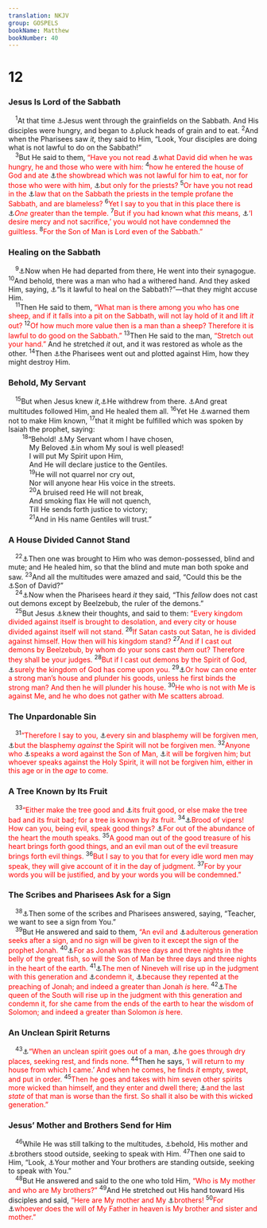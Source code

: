 ```yaml
---
translation: NKJV
group: GOSPELS
bookName: Matthew 
bookNumber: 40
---
```


<div class="title"><h1>12</h1><h3>Jesus Is Lord of the Sabbath</h3></div>
<span class="verse mat_12_1"> <sup>1</sup>At that time <a data-toggle="tooltip" data-placement="bottom" title="Mark 2:23; Luke 6:1–5">⚓</a>Jesus went through the grainfields on the Sabbath. And His disciples were hungry, and began to <a data-toggle="tooltip" data-placement="bottom" title="Deut. 23:25">⚓</a>pluck heads of grain and to eat. </span>
<span class="verse mat_12_2"><sup>2</sup>And when the Pharisees saw <i>it,</i> they said to Him, “Look, Your disciples are doing what is not lawful to do on the Sabbath!”<br/></span>
<span class="verse mat_12_3"> <sup>3</sup>But He said to them, <font color="red">“Have you not read </font><a data-toggle="tooltip" data-placement="bottom" title="Ex. 31:15; 35:2; 1 Sam. 21:6">⚓</a><font color="red">what David did when he was hungry, he and those who were with him:</font></span>
<span class="verse mat_12_4"><sup>4</sup><font color="red">how he entered the house of God and ate </font><a data-toggle="tooltip" data-placement="bottom" title="Ex. 25:30; Lev. 24:5">⚓</a><font color="red">the showbread which was not lawful for him to eat, nor for those who were with him, </font><a data-toggle="tooltip" data-placement="bottom" title="Ex. 29:32; Lev. 8:31; 24:9">⚓</a><font color="red">but only for the priests?</font></span>
<span class="verse mat_12_5"><sup>5</sup><font color="red">Or have you not read in the </font><a data-toggle="tooltip" data-placement="bottom" title="Num. 28:9; (John 7:22)">⚓</a><font color="red">law that on the Sabbath the priests in the temple profane the Sabbath, and are blameless?</font></span>
<span class="verse mat_12_6"><sup>6</sup><font color="red">Yet I say to you that in this place there is </font><a data-toggle="tooltip" data-placement="bottom" title="(2 Chr. 6:18; Is. 66:1, 2; Mal. 3:1); Matt. 12:41, 42">⚓</a><font color="red"><i>One</i> greater than the temple.</font></span>
<span class="verse mat_12_7"><sup>7</sup><font color="red">But if you had known what <i>this</i> means, </font><a data-toggle="tooltip" data-placement="bottom" title="(1 Sam. 15:22; Hos. 6:6; Mic. 6:6–8); Matt. 9:13">⚓</a><font color="red">‘I desire mercy and not sacrifice,’ you would not have condemned the guiltless.</font></span>
<span class="verse mat_12_8"><sup>8</sup><font color="red">For the Son of Man is Lord even of the Sabbath.”</font><br/></span>
<div class="title"><h3>Healing on the Sabbath</h3></div>
<span class="verse mat_12_9"> <sup>9</sup><a data-toggle="tooltip" data-placement="bottom" title="Mark 3:1–6; Luke 6:6–11">⚓</a>Now when He had departed from there, He went into their synagogue. </span>
<span class="verse mat_12_10"><sup>10</sup>And behold, there was a man who had a withered hand. And they asked Him, saying, <a data-toggle="tooltip" data-placement="bottom" title="Luke 13:14; 14:3; John 9:16">⚓</a>“Is it lawful to heal on the Sabbath?”—that they might accuse Him.<br/></span>
<span class="verse mat_12_11"> <sup>11</sup>Then He said to them, <font color="red">“What man is there among you who has one sheep, and if it falls into a pit on the Sabbath, will not lay hold of it and lift <i>it</i> out?</font></span>
<span class="verse mat_12_12"><sup>12</sup><font color="red">Of how much more value then is a man than a sheep? Therefore it is lawful to do good on the Sabbath.”</font></span>
<span class="verse mat_12_13"><sup>13</sup>Then He said to the man, <font color="red">“Stretch out your hand.”</font> And he stretched <i>it</i> out, and it was restored as whole as the other. </span>
<span class="verse mat_12_14"><sup>14</sup>Then <a data-toggle="tooltip" data-placement="bottom" title="Ps. 2:2; Matt. 27:1; Mark 3:6; (Luke 6:11); John 5:18; 10:39; 11:53">⚓</a>the Pharisees went out and plotted against Him, how they might destroy Him.<br/></span>
<div class="title"><h3>Behold, My Servant</h3></div>
<span class="verse mat_12_15"> <sup>15</sup>But when Jesus knew <i>it,</i><a data-toggle="tooltip" data-placement="bottom" title="Matt. 10:23; Mark 3:7">⚓</a>He withdrew from there. <a data-toggle="tooltip" data-placement="bottom" title="Matt. 19:2">⚓</a>And great multitudes followed Him, and He healed them all. </span>
<span class="verse mat_12_16"><sup>16</sup>Yet He <a data-toggle="tooltip" data-placement="bottom" title="Matt. 8:4; 9:30; 17:9">⚓</a>warned them not to make Him known, </span>
<span class="verse mat_12_17"><sup>17</sup>that it might be fulfilled which was spoken by Isaiah the prophet, saying:<br/></span>
<span class="verse mat_12_18">  <sup>18</sup>“Behold! <a data-toggle="tooltip" data-placement="bottom" title="Is. 42:1–4; 49:3">⚓</a>My Servant whom I have chosen,<br/>   My Beloved <a data-toggle="tooltip" data-placement="bottom" title="Matt. 3:17; 17:5">⚓</a>in whom My soul is well pleased!<br/>   I will put My Spirit upon Him,<br/>   And He will declare justice to the Gentiles.<br/></span>
<span class="verse mat_12_19">   <sup>19</sup>He will not quarrel nor cry out,<br/>   Nor will anyone hear His voice in the streets.<br/></span>
<span class="verse mat_12_20">   <sup>20</sup>A bruised reed He will not break,<br/>   And smoking flax He will not quench,<br/>   Till He sends forth justice to victory;<br/></span>
<span class="verse mat_12_21">   <sup>21</sup>And in His name Gentiles will trust.”<br/></span>
<div class="title"><h3>A House Divided Cannot Stand</h3></div>
<span class="verse mat_12_22"> <sup>22</sup><a data-toggle="tooltip" data-placement="bottom" title="Matt. 9:32; (Mark 3:11); Luke 11:14, 15">⚓</a>Then one was brought to Him who was demon-possessed, blind and mute; and He healed him, so that the blind and mute man both spoke and saw. </span>
<span class="verse mat_12_23"><sup>23</sup>And all the multitudes were amazed and said, “Could this be the <a data-toggle="tooltip" data-placement="bottom" title="Matt. 9:27; 21:9">⚓</a>Son of David?”<br/></span>
<span class="verse mat_12_24"> <sup>24</sup><a data-toggle="tooltip" data-placement="bottom" title="Matt. 9:34; Mark 3:22; Luke 11:15">⚓</a>Now when the Pharisees heard <i>it</i> they said, “This <i>fellow</i> does not cast out demons except by Beelzebub, the ruler of the demons.”<br/></span>
<span class="verse mat_12_25"> <sup>25</sup>But Jesus <a data-toggle="tooltip" data-placement="bottom" title="Matt. 9:4; John 2:25; Rev. 2:23">⚓</a>knew their thoughts, and said to them: <font color="red">“Every kingdom divided against itself is brought to desolation, and every city or house divided against itself will not stand.</font></span>
<span class="verse mat_12_26"><sup>26</sup><font color="red">If Satan casts out Satan, he is divided against himself. How then will his kingdom stand?</font></span>
<span class="verse mat_12_27"><sup>27</sup><font color="red">And if I cast out demons by Beelzebub, by whom do your sons cast <i>them</i> out? Therefore they shall be your judges.</font></span>
<span class="verse mat_12_28"><sup>28</sup><font color="red">But if I cast out demons by the Spirit of God, </font><a data-toggle="tooltip" data-placement="bottom" title="(Dan. 2:44; 7:14; Luke 1:33); 11:20; (17:20, 21; 1 John 3:8)">⚓</a><font color="red">surely the kingdom of God has come upon you.</font></span>
<span class="verse mat_12_29"><sup>29</sup><a data-toggle="tooltip" data-placement="bottom" title="Is. 49:24; (Luke 11:21–23)">⚓</a><font color="red">Or how can one enter a strong man’s house and plunder his goods, unless he first binds the strong man? And then he will plunder his house.</font></span>
<span class="verse mat_12_30"><sup>30</sup><font color="red">He who is not with Me is against Me, and he who does not gather with Me scatters abroad.</font><br/></span>
<div class="title"><h3>The Unpardonable Sin</h3></div>
<span class="verse mat_12_31"> <sup>31</sup><font color="red">“Therefore I say to you, </font><a data-toggle="tooltip" data-placement="bottom" title="Mark 3:28–30; Luke 12:10; (Heb. 6:4–6; 10:26, 29; 1 John 5:16)">⚓</a><font color="red">every sin and blasphemy will be forgiven men, </font><a data-toggle="tooltip" data-placement="bottom" title="Acts 7:51">⚓</a><font color="red">but the blasphemy <i>against</i> the Spirit will not be forgiven men.</font></span>
<span class="verse mat_12_32"><sup>32</sup><font color="red">Anyone who </font><a data-toggle="tooltip" data-placement="bottom" title="Matt. 11:19; 13:55; John 7:12, 52">⚓</a><font color="red">speaks a word against the Son of Man, </font><a data-toggle="tooltip" data-placement="bottom" title="1 Tim. 1:13">⚓</a><font color="red">it will be forgiven him; but whoever speaks against the Holy Spirit, it will not be forgiven him, either in this age or in the <i>age</i> to come.</font><br/></span>
<div class="title"><h3>A Tree Known by Its Fruit</h3></div>
<span class="verse mat_12_33"> <sup>33</sup><font color="red">“Either make the tree good and </font><a data-toggle="tooltip" data-placement="bottom" title="Matt. 7:16–18; Luke 6:43, 44; (John 15:4–7)">⚓</a><font color="red">its fruit good, or else make the tree bad and its fruit bad; for a tree is known by <i>its</i> fruit.</font></span>
<span class="verse mat_12_34"><sup>34</sup><a data-toggle="tooltip" data-placement="bottom" title="Matt. 3:7; 23:33; Luke 3:7">⚓</a><font color="red">Brood of vipers! How can you, being evil, speak good things? </font><a data-toggle="tooltip" data-placement="bottom" title="1 Sam. 24:13; Is. 32:6; (Matt. 15:18); Luke 6:45; Eph. 4:29; (James 3:2–12)">⚓</a><font color="red">For out of the abundance of the heart the mouth speaks.</font></span>
<span class="verse mat_12_35"><sup>35</sup><font color="red">A good man out of the good treasure of his heart brings forth good things, and an evil man out of the evil treasure brings forth evil things.</font></span>
<span class="verse mat_12_36"><sup>36</sup><font color="red">But I say to you that for every idle word men may speak, they will give account of it in the day of judgment.</font></span>
<span class="verse mat_12_37"><sup>37</sup><font color="red">For by your words you will be justified, and by your words you will be condemned.”</font><br/></span>
<div class="title"><h3>The Scribes and Pharisees Ask for a Sign</h3></div>
<span class="verse mat_12_38"> <sup>38</sup><a data-toggle="tooltip" data-placement="bottom" title="Matt. 16:1; Mark 8:11; Luke 11:16; John 2:18; 1 Cor. 1:22">⚓</a>Then some of the scribes and Pharisees answered, saying, “Teacher, we want to see a sign from You.”<br/></span>
<span class="verse mat_12_39"> <sup>39</sup>But He answered and said to them, <font color="red">“An evil and </font><a data-toggle="tooltip" data-placement="bottom" title="Is. 57:3; Matt. 16:4; Mark 8:38; (Luke 11:29–32); John 4:48">⚓</a><font color="red">adulterous generation seeks after a sign, and no sign will be given to it except the sign of the prophet Jonah.</font></span>
<span class="verse mat_12_40"><sup>40</sup><a data-toggle="tooltip" data-placement="bottom" title="Jon. 1:17; Luke 24:46; Acts 10:40; 1 Cor. 15:4">⚓</a><font color="red">For as Jonah was three days and three nights in the belly of the great fish, so will the Son of Man be three days and three nights in the heart of the earth.</font></span>
<span class="verse mat_12_41"><sup>41</sup><a data-toggle="tooltip" data-placement="bottom" title="Jon. 3:5; Luke 11:32">⚓</a><font color="red">The men of Nineveh will rise up in the judgment with this generation and </font><a data-toggle="tooltip" data-placement="bottom" title="Jer. 3:11; Ezek. 16:51; (Rom. 2:27)">⚓</a><font color="red">condemn it, </font><a data-toggle="tooltip" data-placement="bottom" title="Jon. 3:5">⚓</a><font color="red">because they repented at the preaching of Jonah; and indeed a greater than Jonah <i>is</i> here.</font></span>
<span class="verse mat_12_42"><sup>42</sup><a data-toggle="tooltip" data-placement="bottom" title="1 Kin. 10:1–13; 2 Chr. 9:1; Luke 11:31">⚓</a><font color="red">The queen of the South will rise up in the judgment with this generation and condemn it, for she came from the ends of the earth to hear the wisdom of Solomon; and indeed a greater than Solomon <i>is</i> here.</font><br/></span>
<div class="title"><h3>An Unclean Spirit Returns</h3></div>
<span class="verse mat_12_43"> <sup>43</sup><a data-toggle="tooltip" data-placement="bottom" title="Luke 11:24–26">⚓</a><font color="red">“When an unclean spirit goes out of a man, </font><a data-toggle="tooltip" data-placement="bottom" title="(Job 1:7; 1 Pet. 5:8)">⚓</a><font color="red">he goes through dry places, seeking rest, and finds none.</font></span>
<span class="verse mat_12_44"><sup>44</sup>Then he says, <font color="red">‘I will return to my house from which I came.’ And when he comes, he finds <i>it</i> empty, swept, and put in order.</font></span>
<span class="verse mat_12_45"><sup>45</sup><font color="red">Then he goes and takes with him seven other spirits more wicked than himself, and they enter and dwell there; </font><a data-toggle="tooltip" data-placement="bottom" title="Mark 5:9; Luke 11:26; (Heb. 6:4–8; 10:26; 2 Pet. 2:20–22)">⚓</a><font color="red">and the last <i>state</i> of that man is worse than the first. So shall it also be with this wicked generation.”</font><br/></span>
<div class="title"><h3>Jesus’ Mother and Brothers Send for Him</h3></div>
<span class="verse mat_12_46"> <sup>46</sup>While He was still talking to the multitudes, <a data-toggle="tooltip" data-placement="bottom" title="Mark 3:31–35; Luke 8:19–21">⚓</a>behold, His mother and <a data-toggle="tooltip" data-placement="bottom" title="Matt. 13:55; Mark 6:3; John 2:12; 7:3, 5; Acts 1:14; 1 Cor. 9:5; Gal. 1:19">⚓</a>brothers stood outside, seeking to speak with Him. </span>
<span class="verse mat_12_47"><sup>47</sup>Then one said to Him, “Look, <a data-toggle="tooltip" data-placement="bottom" title="Matt. 13:55, 56; John 2:12; Acts 1:14">⚓</a>Your mother and Your brothers are standing outside, seeking to speak with You.”<br/></span>
<span class="verse mat_12_48"> <sup>48</sup>But He answered and said to the one who told Him, <font color="red">“Who is My mother and who are My brothers?”</font></span>
<span class="verse mat_12_49"><sup>49</sup>And He stretched out His hand toward His disciples and said, <font color="red">“Here are My mother and My </font><a data-toggle="tooltip" data-placement="bottom" title="John 20:17; (Rom. 8:29)">⚓</a><font color="red">brothers!</font></span>
<span class="verse mat_12_50"><sup>50</sup><font color="red">For </font><a data-toggle="tooltip" data-placement="bottom" title="John 15:14; (Gal. 5:6; 6:15; Col. 3:11; Heb. 2:11)">⚓</a><font color="red">whoever does the will of My Father in heaven is My brother and sister and mother.”</font><br/></span>
